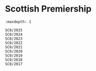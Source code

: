 # Scottish Premiership

```{toctree}
:maxdepth: 1

SC0/2025
SC0/2024
SC0/2023
SC0/2022
SC0/2021
SC0/2020
SC0/2019
SC0/2018
SC0/2017
```
